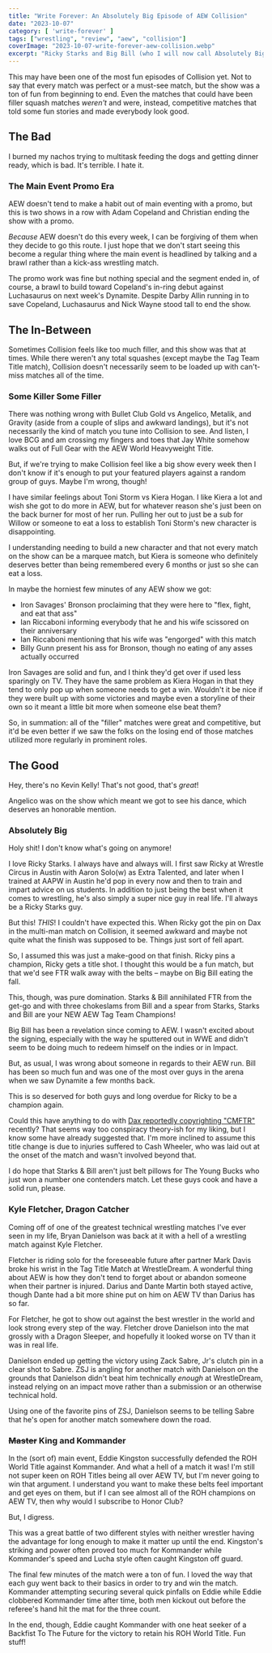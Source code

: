 ```yaml
---
title: "Write Forever: An Absolutely Big Episode of AEW Collision"
date: "2023-10-07"
category: [ 'write-forever' ]
tags: ["wrestling", "review", "aew", "collision"]
coverImage: "2023-10-07-write-forever-aew-collision.webp"
excerpt: "Ricky Starks and Big Bill (who I will now call Absolutely Big until a better name comes along) are your new Tag Team Champions and, baby, I love it."
---
```


This may have been one of the most fun episodes of Collision yet. Not to say that every match was perfect or a must-see match, but the show was a ton of fun from beginning to end. Even the matches that could have been filler squash matches _weren't_ and were, instead, competitive matches that told some fun stories and made everybody look good.

## The Bad

I burned my nachos trying to multitask feeding the dogs and getting dinner ready, which is bad. It's terrible. I hate it.

### The Main Event Promo Era

AEW doesn't tend to make a habit out of main eventing with a promo, but this is two shows in a row with Adam Copeland and Christian ending the show with a promo.

_Because_ AEW doesn't do this every week, I can be forgiving of them when they decide to go this route. I just hope that we don't start seeing this become a regular thing where the main event is headlined by talking and a brawl rather than a kick-ass wrestling match.

The promo work was fine but nothing special and the segment ended in, of course, a brawl to build toward Copeland's in-ring debut against Luchasaurus on next week's Dynamite. Despite Darby Allin running in to save Copeland, Luchasaurus and Nick Wayne stood tall to end the show.

## The In-Between

Sometimes Collision feels like too much filler, and this show was that at times. While there weren't any total squashes (except maybe the Tag Team Title match), Collision doesn't necessarily seem to be loaded up with can't-miss matches all of the time.

### Some Killer Some Filler 

There was nothing wrong with Bullet Club Gold vs Angelico, Metalik, and Gravity (aside from a couple of slips and awkward landings), but it's not necessarily the kind of match you tune into Collision to see. And listen, I love BCG and am crossing my fingers and toes that Jay White somehow walks out of Full Gear with the AEW World Heavyweight Title.

But, if we're trying to make Collision feel like a big show every week then I don't know if it's enough to put your featured players against a random group of guys. Maybe I'm wrong, though!

I have similar feelings about Toni Storm vs Kiera Hogan. I like Kiera a lot and wish she got to do more in AEW, but for whatever reason she's just been on the back burner for most of her run. Pulling her out to just be a sub for Willow or someone to eat a loss to establish Toni Storm's new character is disappointing.

I understanding needing to build a new character and that not every match on the show can be a marquee match, but Kiera is someone who definitely deserves better than being remembered every 6 months or just so she can eat a loss.

In maybe the horniest few minutes of any AEW show we got:
- Iron Savages' Bronson proclaiming that they were here to "flex, fight, and eat that ass"
- Ian Riccaboni informing everybody that he and his wife scissored on their anniversary
- Ian Riccaboni mentioning that his wife was "engorged" with this match
- Billy Gunn present his ass for Bronson, though no eating of any asses actually occurred

Iron Savages are solid and fun, and I think they'd get over if used less sparingly on TV. They have the same problem as Kiera Hogan in that they tend to only pop up when someone needs to get a win. Wouldn't it be nice if they were built up with some victories and maybe even a storyline of their own so it meant a little bit more when someone else beat them?

So, in summation: all of the "filler" matches were great and competitive, but it'd be even better if we saw the folks on the losing end of those matches utilized more regularly in prominent roles.

## The Good

Hey, there's no Kevin Kelly! That's not good, that's _great_!

Angelico was on the show which meant we got to see his dance, which deserves an honorable mention.

### Absolutely Big

Holy shit! I don't know what's going on anymore!

I love Ricky Starks. I always have and always will. I first saw Ricky at Wrestle Circus in Austin with Aaron Solo(w) as Extra Talented, and later when I trained at AAPW in Austin he'd pop in every now and then to train and impart advice on us students. In addition to just being the best when it comes to wrestling, he's also simply a super nice guy in real life. I'll always be a Ricky Starks guy.

But this! _THIS_! I couldn't have expected this. When Ricky got the pin on Dax in the multi-man match on Collision, it seemed awkward and maybe not quite what the finish was supposed to be. Things just sort of fell apart.

So, I assumed this was just a make-good on that finish. Ricky pins a champion, Ricky gets a title shot. I thought this would be a fun match, but that we'd see FTR walk away with the belts – maybe on Big Bill eating the fall.

This, though, was pure domination. Starks & Bill annihilated FTR from the get-go and with three chokeslams from Bill and a spear from Starks, Starks and Bill are your NEW AEW Tag Team Champions!

Big Bill has been a revelation since coming to AEW. I wasn't excited about the signing, especially with the way he sputtered out in WWE and didn't seem to be doing much to redeem himself on the indies or in Impact.

But, as usual, I was wrong about someone in regards to their AEW run. Bill has been so much fun and was one of the most over guys in the arena when we saw Dynamite a few months back.

This is so deserved for both guys and long overdue for Ricky to be a champion again.

Could this have anything to do with [Dax reportedly copyrighting "CMFTR"](https://www.fightful.com/wrestling/dax-harwood-files-trademark-cmftr) recently? That seems way too conspiracy theory-ish for my liking, but I know some have already suggested that. I'm more inclined to assume this title change is due to injuries suffered to Cash Wheeler, who was laid out at the onset of the match and wasn't involved beyond that.

I do hope that Starks & Bill aren't just belt pillows for The Young Bucks who just won a number one contenders match. Let these guys cook and have a solid run, please.

### Kyle Fletcher, Dragon Catcher

Coming off of one of the greatest technical wrestling matches I've ever seen in my life, Bryan Danielson was back at it with a hell of a wrestling match against Kyle Fletcher.

Fletcher is riding solo for the foreseeable future after partner Mark Davis broke his wrist in the Tag Title Match at WrestleDream. A wonderful thing about AEW is how they don't tend to forget about or abandon someone when their partner is injured. Darius and Dante Martin both stayed active, though Dante had a bit more shine put on him on AEW TV than Darius has so far.

For Fletcher, he got to show out against the best wrestler in the world and look strong every step of the way. Fletcher drove Danielson into the mat grossly with a Dragon Sleeper, and hopefully it looked worse on TV than it was in real life.

Danielson ended up getting the victory using Zack Sabre, Jr's clutch pin in a clear shot to Sabre. ZSJ is angling for another match with Danielson on the grounds that Danielson didn't beat him technically _enough_ at WrestleDream, instead relying on an impact move rather than a submission or an otherwise technical hold.

Using one of the favorite pins of ZSJ, Danielson seems to be telling Sabre that he's open for another match somewhere down the road.

### ~~Master~~ King and Kommander

In the (sort of) main event, Eddie Kingston successfully defended the ROH World Title against Kommander. And what a hell of a match it was! I'm still not super keen on ROH Titles being all over AEW TV, but I'm never going to win that argument. I understand you want to make these belts feel important and get eyes on them, but if I can see almost all of the ROH champions on AEW TV, then why would I subscribe to Honor Club?

But, I digress.

This was a great battle of two different styles with neither wrestler having the advantage for long enough to make it matter up until the end. Kingston's striking and power often proved too much for Kommander while Kommander's speed and Lucha style often caught Kingston off guard.

The final few minutes of the match were a ton of fun. I loved the way that each guy went back to their basics in order to try and win the match. Kommander attempting securing several quick pinfalls on Eddie while Eddie clobbered Kommander time after time, both men kickout out before the referee's hand hit the mat for the three count.

In the end, though, Eddie caught Kommander with one heat seeker of a Backfist To The Future for the victory to retain his ROH World Title. Fun stuff!